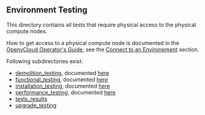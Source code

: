## Environment Testing

This directory contains all tests that require physical access to the physical compute nodes.

How to get access to a physical compute node is documented in the [OpenvCloud Operator's Guide](https://www.gitbook.com/book/gig/ovcdoc_public/details), see the [Connect to an Environement](https://gig.gitbooks.io/ovcdoc_public/content/Sysadmin/Connect/connect.html) section.

Following subdirectories exist:

- [demolition_testing](./demolition), documented [here](/docs/test_cases/demolition/demolition.md)
- [functional_testing](./functional_testing), documented [here](/docs/test_cases/functional/functional.md)
- [installation_testing](./installation_testing), documented [here]()
- [performance_testing](./performance_testing), documented [here](/docs/test_cases/performance)
- [tests_results](./tests_results)
- [upgrade_testing](./upgrade_testing)